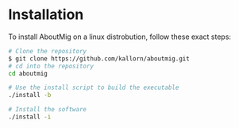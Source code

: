 # Installation

To install AboutMig on a linux distrobution, follow these exact steps:

```bash
# Clone the repository
$ git clone https://github.com/kallorn/aboutmig.git
# cd into the repository
cd aboutmig

# Use the install script to build the executable
./install -b

# Install the software
./install -i
```
